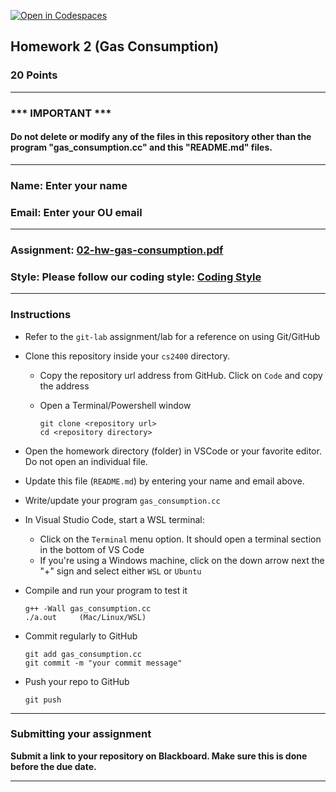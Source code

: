 [![Open in Codespaces](https://classroom.github.com/assets/launch-codespace-7f7980b617ed060a017424585567c406b6ee15c891e84e1186181d67ecf80aa0.svg)](https://classroom.github.com/open-in-codespaces?assignment_repo_id=11225212)
## Homework 2 (Gas Consumption)

### 20 Points

---
### *** IMPORTANT ***
#### Do not delete or modify any of the files in this repository other than the program "gas_consumption.cc" and this "README.md" files.

---

### Name: Enter your name

### Email: Enter your OU email

---

### Assignment: [02-hw-gas-consumption.pdf](02-hw-gas-consumption.pdf)

### Style: Please follow our coding style: [Coding Style](https://github.com/nasseef/cs2400/blob/master/docs/coding-style.md)

---

### Instructions

- Refer to the `git-lab` assignment/lab for a reference on using Git/GitHub
- Clone this repository inside your `cs2400` directory.
  - Copy the repository url address from GitHub. Click on `Code` and copy the address
  - Open a Terminal/Powershell window

    ```console
    git clone <repository url>
    cd <repository directory>
    ```

- Open the homework directory (folder) in VSCode or your favorite editor. Do not open an individual file.
- Update this file (`README.md`) by entering your name and email above.
- Write/update your program `gas_consumption.cc`

- In Visual Studio Code, start a WSL terminal:
  - Click on the `Terminal` menu option. It should open a terminal section in the bottom of VS Code
  - If you're using a Windows machine, click on the down arrow next the "+" sign and select either `WSL` or `Ubuntu`
  
- Compile and run your program to test it

     ```console
    g++ -Wall gas_consumption.cc
    ./a.out     (Mac/Linux/WSL)
    ```

- Commit regularly to GitHub

    ```console
    git add gas_consumption.cc
    git commit -m "your commit message"
    ```

- Push your repo to GitHub
    ```console
    git push
    ```
---

### Submitting your assignment

**Submit a link to your repository on Blackboard. Make sure this is done before the due date.**

---
